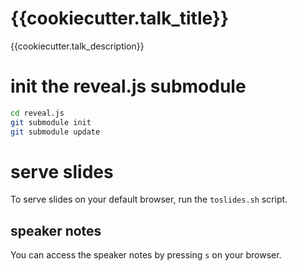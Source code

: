 # {{cookiecutter.talk_title}}

{{cookiecutter.talk_description}}

# init the reveal.js submodule
```bash
cd reveal.js
git submodule init
git submodule update
```

# serve slides
To serve slides on your default browser, run the `toslides.sh` script.

## speaker notes
You can access the speaker notes by pressing `s` on your browser.
